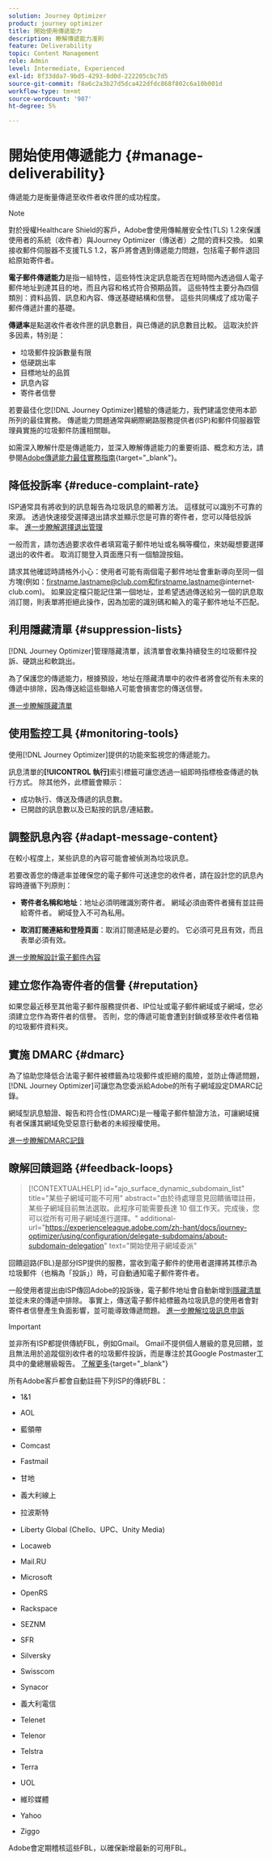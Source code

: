 ```yaml
---
solution: Journey Optimizer
product: journey optimizer
title: 開始使用傳遞能力
description: 瞭解傳遞能力准則
feature: Deliverability
topic: Content Management
role: Admin
level: Intermediate, Experienced
exl-id: 8f33dda7-9bd5-4293-8d0d-222205cbc7d5
source-git-commit: f8a6c2a3b27d5dca422dfdc868f802c6a10b001d
workflow-type: tm+mt
source-wordcount: '987'
ht-degree: 5%

---
```


# 開始使用傳遞能力 {#manage-deliverability}

傳遞能力是衡量傳遞至收件者收件匣的成功程度。

>[!NOTE]
>
>對於授權Healthcare Shield的客戶，Adobe會使用傳輸層安全性(TLS) 1.2來保護使用者的系統（收件者）與Journey Optimizer（傳送者）之間的資料交換。 如果接收郵件伺服器不支援TLS 1.2，客戶將會遇到傳遞能力問題，包括電子郵件退回給原始寄件者。

**電子郵件傳遞能力**&#x200B;是指一組特性，這些特性決定訊息能否在短時間內透過個人電子郵件地址到達其目的地，而且內容和格式符合預期品質。 這些特性主要分為四個類別：資料品質、訊息和內容、傳送基礎結構和信譽。 這些共同構成了成功電子郵件傳遞計畫的基礎。

**傳遞率**&#x200B;是點選收件者收件匣的訊息數目，與已傳遞的訊息數目比較。 這取決於許多因素，特別是：

* 垃圾郵件投訴數量有限
* 低硬跳出率
* 目標地址的品質
* 訊息內容
* 寄件者信譽

若要最佳化您[!DNL Journey Optimizer]體驗的傳遞能力，我們建議您使用本節所列的最佳實務。 傳遞能力問題通常與網際網路服務提供者(ISP)和郵件伺服器管理員實施的垃圾郵件防護相關聯。

如需深入瞭解什麼是傳遞能力，並深入瞭解傳遞能力的重要術語、概念和方法，請參閱[Adobe傳遞能力最佳實務指南](https://experienceleague.adobe.com/docs/deliverability-learn/deliverability-best-practice-guide/introduction.html?lang=zh-Hant){target="_blank"}。

## 降低投訴率 {#reduce-complaint-rate}

ISP通常具有將收到的訊息報告為垃圾訊息的顯著方法。 這樣就可以識別不可靠的來源。 透過快速接受選擇退出請求並顯示您是可靠的寄件者，您可以降低投訴率。 [進一步瞭解選擇退出管理](../privacy/opt-out.md#opt-out-management)

一般而言，請勿透過要求收件者填寫電子郵件地址或名稱等欄位，來妨礙想要選擇退出的收件者。 取消訂閱登入頁面應只有一個驗證按鈕。

請求其他確認時請格外小心：使用者可能有兩個電子郵件地址會重新導向至同一個方塊(例如：firstname.lastname@club.com和firstname.lastname@internet-club.com)。 如果設定檔只能記住第一個地址，並希望透過傳送給另一個的訊息取消訂閱，則表單將拒絕此操作，因為加密的識別碼和輸入的電子郵件地址不匹配。

## 利用隱藏清單 {#suppression-lists}

[!DNL Journey Optimizer]管理隱藏清單，該清單會收集持續發生的垃圾郵件投訴、硬跳出和軟跳出。

為了保護您的傳遞能力，根據預設，地址在隱藏清單中的收件者將會從所有未來的傳遞中排除，因為傳送給這些聯絡人可能會損害您的傳送信譽。

[進一步瞭解隱藏清單](suppression-list.md)

## 使用監控工具 {#monitoring-tools}

使用[!DNL Journey Optimizer]提供的功能來監視您的傳遞能力。

訊息清單的&#x200B;**[!UICONTROL 執行]**&#x200B;索引標籤可讓您透過一組即時指標檢查傳遞的執行方式。 除其他外，此標籤會顯示：
* 成功執行、傳送及傳遞的訊息數。
* 已開啟的訊息數以及已點按的訊息/連結數。

## 調整訊息內容 {#adapt-message-content}

在較小程度上，某些訊息的內容可能會被偵測為垃圾訊息。

若要改善您的傳遞率並確保您的電子郵件可送達您的收件者，請在設計您的訊息內容時遵循下列原則：

* **寄件者名稱和地址**：地址必須明確識別寄件者。 網域必須由寄件者擁有並註冊給寄件者。 網域登入不可為私用。

* **取消訂閱連結和登陸頁面**：取消訂閱連結是必要的。 它必須可見且有效，而且表單必須有效。

[進一步瞭解設計電子郵件內容](../email/get-started-email-design.md)

## 建立您作為寄件者的信譽 {#reputation}

如果您最近移至其他電子郵件服務提供者、IP位址或電子郵件網域或子網域，您必須建立您作為寄件者的信譽。 否則，您的傳遞可能會遭到封鎖或移至收件者信箱的垃圾郵件資料夾。

<!--To warm up your IP, you can gradually ramp up the number of your deliveries. Learn more in this [use case](../building-journeys/ramp-up-deliveries-uc.md).-->

## 實施 DMARC {#dmarc}

為了協助您降低合法電子郵件被標籤為垃圾郵件或拒絕的風險，並防止傳遞問題，[!DNL Journey Optimizer]可讓您為您委派給Adobe的所有子網域設定DMARC記錄。

網域型訊息驗證、報告和符合性(DMARC)是一種電子郵件驗證方法，可讓網域擁有者保護其網域免受惡意行動者的未經授權使用。

[進一步瞭解DMARC記錄](../configuration/dmarc-record.md)

## 瞭解回饋迴路 {#feedback-loops}

>[!CONTEXTUALHELP]
>id="ajo_surface_dynamic_subdomain_list"
>title="某些子網域可能不可用"
>abstract="由於待處理意見回饋循環註冊，某些子網域目前無法選取。此程序可能需要長達 10 個工作天。完成後，您可以從所有可用子網域進行選擇。"
>additional-url="https://experienceleague.adobe.com/zh-hant/docs/journey-optimizer/using/configuration/delegate-subdomains/about-subdomain-delegation" text="開始使用子網域委派"

回饋迴路(FBL)是部分ISP提供的服務，當收到電子郵件的使用者選擇將其標示為垃圾郵件（也稱為「投訴」）時，可自動通知電子郵件寄件者。

一般使用者提出由ISP傳回Adobe的投訴後，電子郵件地址會自動新增到[隱藏清單](../reports/suppression-list.md)並從未來的傳遞中排除。 事實上，傳送電子郵件給標籤為垃圾訊息的使用者會對寄件者信譽產生負面影響，並可能導致傳遞問題。 [進一步瞭解垃圾訊息申訴](../reports/suppression-list.md#spam-complaints)

>[!IMPORTANT]
>
>並非所有ISP都提供傳統FBL，例如Gmail。 Gmail不提供個人層級的意見回饋，並且無法用於追蹤個別收件者的垃圾郵件投訴，而是專注於其Google Postmaster工具中的彙總層級報告。 [了解更多](https://support.google.com/a/answer/6254652?hl=en){target="_blank"}

所有Adobe客戶都會自動註冊下列ISP的傳統FBL：

* 1&amp;1

* AOL

* 藍領帶

* Comcast

* Fastmail

* 甘地

* 義大利線上

* 拉波斯特

* Liberty Global (Chello、UPC、Unity Media)

* Locaweb

* Mail.RU

* Microsoft

* OpenRS

* Rackspace

* SEZNM

* SFR

* Silversky

* Swisscom

* Synacor

* 義大利電信

* Telenet

* Telenor

* Telstra

* Terra

* UOL

* 維珍媒體

* Yahoo

* Ziggo

Adobe會定期稽核這些FBL，以確保新增最新的可用FBL。
